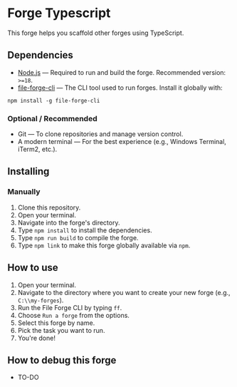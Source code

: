 # Forge Typescript

This forge helps you scaffold other forges using TypeScript.

## Dependencies

* [Node.js](https://nodejs.org/) — Required to run and build the forge. Recommended version: `>=18`.
* [file-forge-cli](https://www.npmjs.com/package/file-forge-cli) — The CLI tool used to run forges. Install it globally with:
```console
npm install -g file-forge-cli
```

### Optional / Recommended
* Git — To clone repositories and manage version control.
* A modern terminal — For the best experience (e.g., Windows Terminal, iTerm2, etc.).

## Installing
### Manually

1. Clone this repository.
2. Open your terminal.
3. Navigate into the forge's directory.
4. Type `npm install` to install the dependencies.
5. Type `npm run build` to compile the forge.
6. Type `npm link` to make this forge globally available via `npm`.

## How to use

1. Open your terminal.
2. Navigate to the directory where you want to create your new forge (e.g., `C:\\my-forges`).
3. Run the File Forge CLI by typing `ff`.
4. Choose `Run a forge` from the options.
5. Select this forge by name.
6. Pick the task you want to run.
7. You're done!

## How to debug this forge

* TO-DO